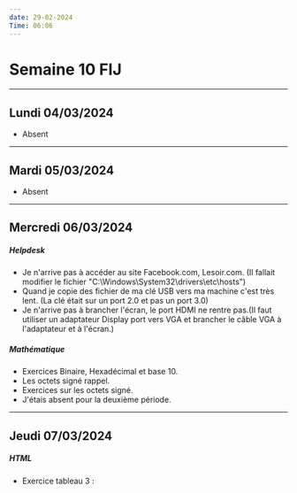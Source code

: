 ```yaml
---
date: 29-02-2024
Time: 06:06
---
```

# Semaine 10 FIJ
---
## Lundi 04/03/2024
- Absent 
---
## Mardi 05/03/2024
- Absent
---
## Mercredi 06/03/2024
##### Helpdesk
- Je n'arrive pas à accéder au site Facebook.com, Lesoir.com. (Il fallait modifier  le fichier "C:\Windows\System32\drivers\etc\hosts")
- Quand je copie des fichier de ma clé USB vers ma machine c'est très lent. (La clé était sur un port 2.0 et pas un port 3.0)
- Je n'arrive pas à brancher l'écran, le port HDMI ne rentre pas.(Il faut utiliser un adaptateur Display port vers VGA et brancher le câble VGA à l'adaptateur et à l'écran.)
##### Mathématique
- Exercices Binaire, Hexadécimal et base 10.
- Les octets signé rappel.
- Exercices  sur les octets signé.
- J'étais absent pour la deuxième période.
---
## Jeudi 07/03/2024
##### HTML
- Exercice tableau 3 : 
